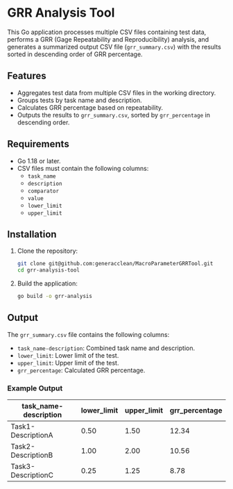 # GRR Analysis Tool

This Go application processes multiple CSV files containing test data, performs a GRR (Gage Repeatability and Reproducibility) analysis, and generates a summarized output CSV file (`grr_summary.csv`) with the results sorted in descending order of GRR percentage.

## Features

- Aggregates test data from multiple CSV files in the working directory.
- Groups tests by task name and description.
- Calculates GRR percentage based on repeatability.
- Outputs the results to `grr_summary.csv`, sorted by `grr_percentage` in descending order.

## Requirements

- Go 1.18 or later.
- CSV files must contain the following columns:
  - `task_name`
  - `description`
  - `comparator`
  - `value`
  - `lower_limit`
  - `upper_limit`

## Installation

1. Clone the repository:

   ```bash
   git clone git@github.com:generacclean/MacroParameterGRRTool.git
   cd grr-analysis-tool
   ```
2. Build the application:

    ```bash
    go build -o grr-analysis
    ```
## Output

The `grr_summary.csv` file contains the following columns:
- `task_name-description`: Combined task name and description.
- `lower_limit`: Lower limit of the test.
- `upper_limit`: Upper limit of the test.
- `grr_percentage`: Calculated GRR percentage.

### Example Output

| task_name-description | lower_limit | upper_limit | grr_percentage |
|------------------------|-------------|-------------|----------------|
| Task1-DescriptionA    | 0.50        | 1.50        | 12.34          |
| Task2-DescriptionB    | 1.00        | 2.00        | 10.56          |
| Task3-DescriptionC    | 0.25        | 1.25        | 8.78           |
